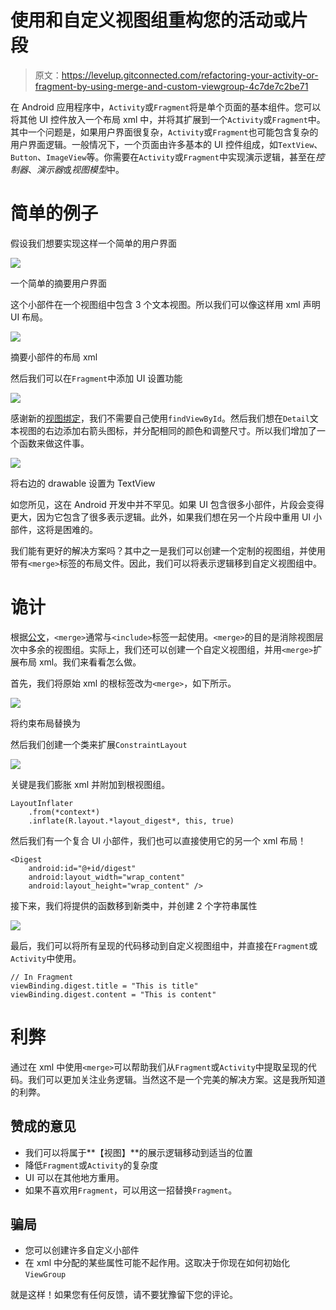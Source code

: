 # 使用<merge>和自定义视图组</merge>重构您的活动或片段

> 原文：<https://levelup.gitconnected.com/refactoring-your-activity-or-fragment-by-using-merge-and-custom-viewgroup-4c7de7c2be71>

在 Android 应用程序中，`Activity`或`Fragment`将是单个页面的基本组件。您可以将其他 UI 控件放入一个布局 xml 中，并将其扩展到一个`Activity`或`Fragment`中。其中一个问题是，如果用户界面很复杂，`Activity`或`Fragment`也可能包含复杂的用户界面逻辑。一般情况下，一个页面由许多基本的 UI 控件组成，如`TextView`、`Button`、`ImageView`等。你需要在`Activity`或`Fragment`中实现演示逻辑，甚至在*控制器*、*演示器*或*视图模型*中。

# 简单的例子

假设我们想要实现这样一个简单的用户界面

![](img/88db890e5afa391500cde204bd9734c2.png)

一个简单的摘要用户界面

这个小部件在一个视图组中包含 3 个文本视图。所以我们可以像这样用 xml 声明 UI 布局。

![](img/ebb02bd1a9faebd3dbb2069ad5c43eb4.png)

摘要小部件的布局 xml

然后我们可以在`Fragment`中添加 UI 设置功能

![](img/0bcce9574c01742387e3fcbcdc135cf1.png)

感谢新的[视图绑定](https://developer.android.com/topic/libraries/view-binding)，我们不需要自己使用`findViewById`。然后我们想在`Detail`文本视图的右边添加右箭头图标，并分配相同的颜色和调整尺寸。所以我们增加了一个函数来做这件事。

![](img/9d6639440608c718044b1050a7a67703.png)

将右边的 drawable 设置为 TextView

如您所见，这在 Android 开发中并不罕见。如果 UI 包含很多小部件，片段会变得更大，因为它包含了很多表示逻辑。此外，如果我们想在另一个片段中重用 UI 小部件，这将是困难的。

我们能有更好的解决方案吗？其中之一是我们可以创建一个定制的视图组，并使用带有`<merge>`标签的布局文件。因此，我们可以将表示逻辑移到自定义视图组中。

# <merge>诡计</merge>

根据[公文](https://developer.android.com/training/improving-layouts/reusing-layouts#Merge)，`<merge>`通常与`<include>`标签一起使用。`<merge>`的目的是消除视图层次中多余的视图组。实际上，我们还可以创建一个自定义视图组，并用`<merge>`扩展布局 xml。我们来看看怎么做。

首先，我们将原始 xml 的根标签改为`<merge>`，如下所示。

![](img/6860833cc426c0f41a8f9c973a8ac303.png)

将约束布局替换为

然后我们创建一个类来扩展`ConstraintLayout`

![](img/d16c7086f4fc5d4ea72f934ecf14bb3e.png)

关键是我们膨胀 xml 并附加到根视图组。

```
LayoutInflater
    .from(*context*)
    .inflate(R.layout.*layout_digest*, this, true)
```

然后我们有一个复合 UI 小部件，我们也可以直接使用它的另一个 xml 布局！

```
<Digest 
    android:id="@+id/digest"
    android:layout_width="wrap_content"
    android:layout_height="wrap_content" />
```

接下来，我们将提供的函数移到新类中，并创建 2 个字符串属性

![](img/5ac01b49d95fc9b3d4e484320f5e87e2.png)

最后，我们可以将所有呈现的代码移动到自定义视图组中，并直接在`Fragment`或`Activity`中使用。

```
// In Fragment
viewBinding.digest.title = "This is title"
viewBinding.digest.content = "This is content"
```

# 利弊

通过在 xml 中使用`<merge>`可以帮助我们从`Fragment`或`Activity`中提取呈现的代码。我们可以更加关注业务逻辑。当然这不是一个完美的解决方案。这是我所知道的利弊。

## 赞成的意见

*   我们可以将属于**【视图】**的展示逻辑移动到适当的位置
*   降低`Fragment`或`Activity`的复杂度
*   UI 可以在其他地方重用。
*   如果不喜欢用`Fragment`，可以用这一招替换`Fragment`。

## 骗局

*   您可以创建许多自定义小部件
*   在 xml 中分配的某些属性可能不起作用。这取决于你现在如何初始化`ViewGroup`

就是这样！如果您有任何反馈，请不要犹豫留下您的评论。